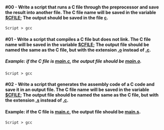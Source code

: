 #### #00 - Write a script that runs a C file through the preprocessor and save the result into another file. The C file name will be saved in the variable [$CFILE](); The output should be saved in the file [c]().
`Script > gcc`

#### #01 - Write a script that compiles a C file but does not link. The C file name will be saved in the variable [$CFILE](); The output file should be named the same as the C file, but with the extension [.o]() instead of [.c]().
##### Example: if the C file is [main.c](), the output file should be [main.o]().
`Script > gcc`

#### #02 - Write a script that generates the assembly code of a C code and save it in an output file. The C file name will be saved in the variable [$CFILE](); The output file should be named the same as the C file, but with the extension [.s]() instead of [.c]().
#### Example: if the C file is [main.c](), the output file should be [main.s]().
`Script > gcc`
